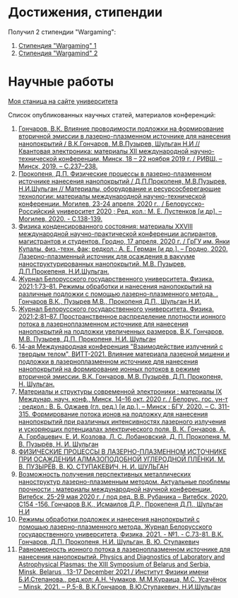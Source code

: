 # Достижения, стипендии

Получил 2 стипендии "Wargaming":
1. [Стипендия "Wargaming" 1](https://bsu.by/news/24-studenta-bgu-stali-obladatelyami-grantov-konkursa-stipendiya-wargaming-d/)
2. [Стипендия "Wargamind" 2](https://vk.com/bsu_by?w=wall-94684_59865)

# Научные работы

[Моя станица на сайте университета](https://elib.bsu.by/browse?type=author&value=%D0%A8%D1%83%D0%BB%D1%8C%D0%B3%D0%B0%D0%BD%2C+%D0%9D.+%D0%98.)

Список опубликованных научных статей, материалов конференций:

1. [Гончаров, В.К. Влияние проводимости подложки на формирование вторичной эмиссии в лазерно-плазменном источнике для нанесения нанопокрытий / В.К.Гончаров, М.В.Пузырев, Шульган Н.И // Квантовая электроника: материалы XII международной научно-технической конференции, Минск, 18 – 22 ноября 2019 г. / РИВШ. – Минск, 2019. – С.237–238.](https://rfe.by/media/docs/2019/qe/QE_2019-11-22.pdf) 
2. [Прокопеня, Д.П. Физические процессы в лазерно-плазменном источнике нанесения нанопокрытий / Д.П.Прокопеня, М.В.Пузырев, Н.И.Шульган // Материалы, оборудование и ресурсосберегающие технологии: материалы международной научно-технической конференции. Могилев, 23-24 апреля, 2020 г., / Белорусско-Российский университет 2020 ; Ред. кол.: М. Е. Лустенков [и др]. – Могилев, 2020. - С.138-139.](http://e.biblio.bru.by/bitstream/handle/1212121212/12398/138-139.pdf?sequence=1&isAllowed=y)
3. [Физика конденсированного состояния: материалы XXVIII международной научно-практической конференции аспирантов, магистрантов и студентов. Гродно, 17 апреля, 2020 г. / ГрГУ им. Янки Купалы, физ.-техн. фак; редкол.: А. Е. Герман [и др.]. – Гродно, 2020. Лазерно-плазменный источник для осаждения в вакууме наноструктурированных нанопокрытий. М.В. Пузырев, Д.П.Прокепеня, Н.И.Шульган.](https://ftf.grsu.by/files/News/FKS/2020/FKS-2020.pdf)
4. [Журнал Белорусского государственного университета. Физика. 2021;1:73–81. Режимы обработки и нанесения нанопокрытий на различные подложки с помощью лазерно-плазменного метода. . Гончаров В.К., Пузырев М.В., Прокопеня Д.П., Шульган Н.И.](https://elib.bsu.by/bitstream/123456789/259531/1/73-81.pdf)
5. [Журнал Белорусского государственного университета. Физика. 2021;2:81–87. Пространственное распределение плотности ионного потока в лазерноплазменном источнике для нанесения нанопокрытий на подложки увеличенных размеров. В.К. Гончаров, М.В. Пузырев, Д.П. Прокопеня, Н.И. Шульган](https://elib.bsu.by/handle/123456789/267497)
6. [14-ая Международная конференция "Взаимодействие излучений с твердым телом", ВИТТ-2021. Влияние материала лазерной мишени и подложки в лазерноплазменном источнике для нанесения нанопокрытий на формирование ионных потоков в режиме вторичной эмиссии. В.К. Гончаров, М.В. Пузырёв, Д.П. Прокопеня, Н. Шульган.](https://elib.bsu.by/bitstream/123456789/271109/1/43-46.pdf)
7. [Материалы и структуры современной электроники : материалы IX Междунар. науч. конф., Минск, 14–16 окт. 2020 г. / Белорус. гос. ун-т ; редкол.: В. Б. Оджаев (гл. ред.) [и др.]. – Минск : БГУ, 2020. – С. 311-315. Формирование потока ионов на подложку для нанесения нанопокрытий при различных интенсивностях лазерного излучения и ускоряющих потенциалах электрического поля. В. К. Гончаров, А. А. Горбацевич, Е. И. Козлова, Л. С. Лобановский, Д. П. Прокопеня, М. В. Пузырёв, Н. И. Шульган](https://elib.bsu.by/bitstream/123456789/257333/1/311-315.pdf)
8. [ФИЗИЧЕСКИЕ ПРОЦЕССЫ В ЛАЗЕРНО-ПЛАЗМЕННОМ ИСТОЧНИКЕ ПРИ ОСАЖДЕНИИ АЛМАЗОПОДОБНОЙ УГЛЕРОДНОЙ ПЛЁНКИ. М. В. ПУЗЫРЁВ, В. Ю. СТУПАКЕВИЧ, Н. И. ШУЛЬГАН](https://ftf.grsu.by/files/News/FKS/2022/Materialy-FKS-XXX-2022.pdf)
9. [Возможность получения перспективных металлических наноструктур лазерно-плазменным методом. Актуальные проблемы прочности : материалы международной научной конференции, Витебск, 25-29 мая 2020 г. / под ред. В.В. Рубаника – Витебск, 2020. С154 -156. Гончаров В.К., Исмаилов Д.Р., Прокепеня Д.П., Шульган Н.И](http://mks-phys.ru/index.php/paper/show_list/86)
10. [Режимы обработки подложек и нанесения нанопокрытий с помощью лазерно-плазменного метода. Журнал Белорусского государственного университета, Физика, 2021. - №1. - С.73-81. В.К. Гончаров, Д.П. Прокопеня, Н.И. Шульган, В. Ю. Ступакевич](https://journals.bsu.by/index.php/physics/article/view/3392)
11. [Равномерность ионного потока в лазерноплазменном источнике для нанесения нанопокрытий. Physics and Diagnostics of Laboratory and Astrophysical Plasmas: the XIII Symposium of Belarus and Serbia, Minsk, Belarus , 13-17 December 2021 / Институт Физики имени Б.И.Степанова., ред.кол: А.Н. Чумаков, М.М.Кураица, М.С. Усачёнок – Minsk, 2021. – P.5-8. В.К.Гончаров, В.Ю.Ступакевич, Н.И.Шульган](https://elib.grsu.by/doc/79057)
